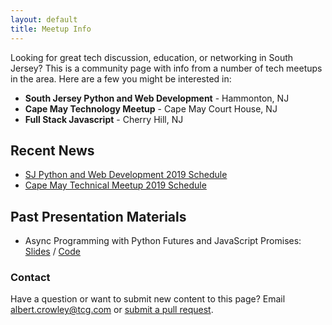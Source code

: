 ```yaml
---
layout: default
title: Meetup Info
---
```


Looking for great tech discussion, education, or networking in South Jersey? This is a community page with info from a number of tech meetups in the area. Here are a few you might be interested in:

* **South Jersey Python and Web Development** - Hammonton, NJ
* **Cape May Technology Meetup** - Cape May Court House, NJ
* **Full Stack Javascript** - Cherry Hill, NJ 


## Recent News
* [SJ Python and Web Development 2019 Schedule](news/sj-python-schedule.md)
* [Cape May Technical Meetup 2019 Schedule](news/capemay-schedule.md)

## Past Presentation Materials
* Async Programming with Python Futures and JavaScript Promises: [Slides](slides/asyc.pdf) / [Code](https://github.com/albertcrowley/promise-demo)

### Contact

Have a question or want to submit new content to this page?
Email albert.crowley@tcg.com or [submit a pull request](https://github.com/sjtechmeetup/sjtechmeetup.github.io).

